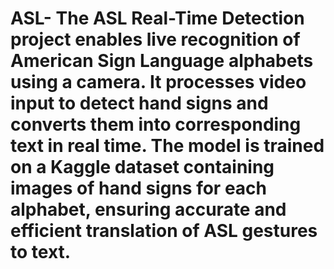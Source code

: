 # ASL- The ASL Real-Time Detection project enables live recognition of American Sign Language alphabets using a camera. It processes video input to detect hand signs and converts them into corresponding text in real time. The model is trained on a Kaggle dataset containing images of hand signs for each alphabet, ensuring accurate and efficient translation of ASL gestures to text.
